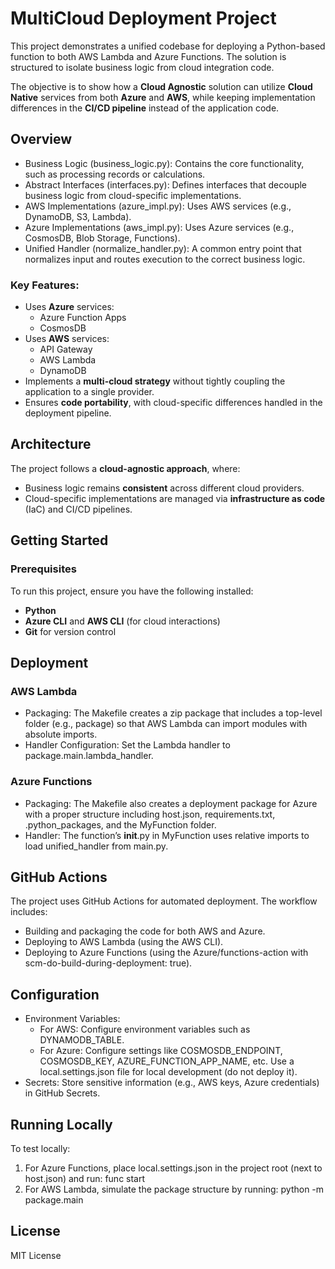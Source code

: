 # MultiCloud Deployment Project

This project demonstrates a unified codebase for deploying a Python-based function to both AWS Lambda and Azure Functions. The solution is structured to isolate business logic from cloud integration code.

The objective is to show how a **Cloud Agnostic** solution can utilize **Cloud Native** services from both **Azure** and **AWS**, while keeping implementation differences in the **CI/CD pipeline** instead of the application code.

## Overview

- Business Logic (business_logic.py): Contains the core functionality, such as processing records or calculations.
- Abstract Interfaces (interfaces.py): Defines interfaces that decouple business logic from cloud-specific implementations.
- AWS Implementations (azure_impl.py): Uses AWS services (e.g., DynamoDB, S3, Lambda).
- Azure Implementations (aws_impl.py): Uses Azure services (e.g., CosmosDB, Blob Storage, Functions).
- Unified Handler (normalize_handler.py): A common entry point that normalizes input and routes execution to the correct business logic.

### Key Features:
- Uses **Azure** services:  
  - Azure Function Apps  
  - CosmosDB  
- Uses **AWS** services:  
  - API Gateway  
  - AWS Lambda  
  - DynamoDB  
- Implements a **multi-cloud strategy** without tightly coupling the application to a single provider.
- Ensures **code portability**, with cloud-specific differences handled in the deployment pipeline.

## Architecture

The project follows a **cloud-agnostic approach**, where:
- Business logic remains **consistent** across different cloud providers.
- Cloud-specific implementations are managed via **infrastructure as code** (IaC) and CI/CD pipelines.

## Getting Started

### Prerequisites

To run this project, ensure you have the following installed:
- **Python** 
- **Azure CLI** and **AWS CLI** (for cloud interactions)
- **Git** for version control
  
## Deployment

### AWS Lambda

- Packaging: The Makefile creates a zip package that includes a top-level folder (e.g., package) so that AWS Lambda can import modules with absolute imports.
- Handler Configuration: Set the Lambda handler to package.main.lambda_handler.

### Azure Functions

- Packaging: The Makefile also creates a deployment package for Azure with a proper structure including host.json, requirements.txt, .python_packages, and the MyFunction folder.
- Handler: The function’s __init__.py in MyFunction uses relative imports to load unified_handler from main.py.

## GitHub Actions

The project uses GitHub Actions for automated deployment. The workflow includes:
- Building and packaging the code for both AWS and Azure.
- Deploying to AWS Lambda (using the AWS CLI).
- Deploying to Azure Functions (using the Azure/functions-action with scm-do-build-during-deployment: true).

## Configuration

- Environment Variables:
  - For AWS: Configure environment variables such as DYNAMODB_TABLE.
  - For Azure: Configure settings like COSMOSDB_ENDPOINT, COSMOSDB_KEY, AZURE_FUNCTION_APP_NAME, etc. Use a local.settings.json file for local development (do not deploy it).
- Secrets:
  Store sensitive information (e.g., AWS keys, Azure credentials) in GitHub Secrets.

## Running Locally

To test locally:
1. For Azure Functions, place local.settings.json in the project root (next to host.json) and run:
     func start
2. For AWS Lambda, simulate the package structure by running:
     python -m package.main

## License

MIT License
